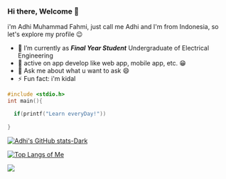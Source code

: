 ### Hi there, Welcome 👋

i'm Adhi Muhammad Fahmi, just call me Adhi and I'm from Indonesia, so let's explore my profile 😉

- 🔭 I’m currently as **_Final Year Student_** Undergraduate of Electrical Engineering
- 🌱 active on app develop like web app, mobile app, etc. 😁
- 💬 Ask me about what u want to ask 😄
- ⚡ Fun fact: i'm kidal

```c
#include <stdio.h>
int main(){

  if(printf("Learn everyDay!"))
  
}
```
[![Adhi's GitHub stats-Dark](https://github-readme-stats.vercel.app/api?username=adhiiimf&show_icons=true&theme=dark#gh-dark-mode-only)](https://github.com/adhiiimf/github-readme-stats#gh-dark-mode-only)

[![Top Langs of Me](https://github-readme-stats.vercel.app/api/top-langs/?username=adhiiimf&layout=compact)](https://github.com/adhiiimf/github-readme-stats)

![](https://komarev.com/ghpvc/?username=adhiiimf)
